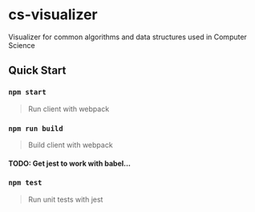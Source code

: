 # cs-visualizer

Visualizer for common algorithms and data structures used in Computer Science

## Quick Start

### `npm start`

> Run client with webpack

### `npm run build`

> Build client with webpack

#### TODO: Get jest to work with babel...

### `npm test`

> Run unit tests with jest
